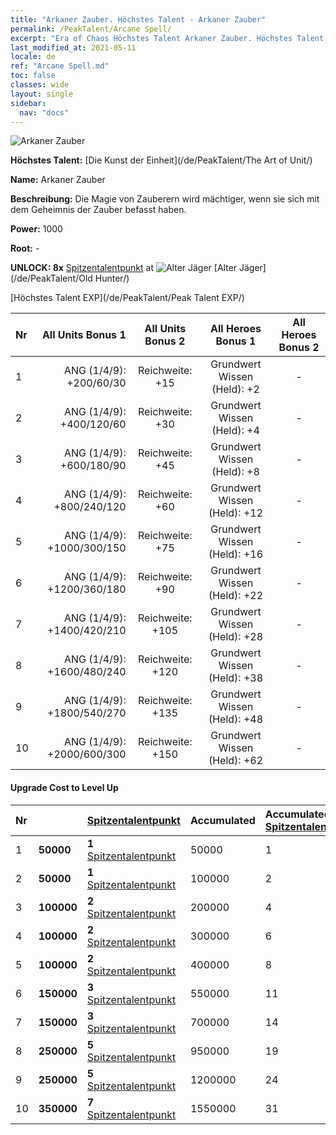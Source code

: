 ```yaml
---
title: "Arkaner Zauber. Höchstes Talent - Arkaner Zauber"
permalink: /PeakTalent/Arcane Spell/
excerpt: "Era of Chaos Höchstes Talent Arkaner Zauber. Höchstes Talent Arkaner Zauber. Arkaner Zauber"
last_modified_at: 2021-05-11
locale: de
ref: "Arcane Spell.md"
toc: false
classes: wide
layout: single
sidebar:
  nav: "docs"
---
```


  ![Arkaner Zauber](/images/pt/talent_2011.png)

  **Höchstes Talent:** [Die Kunst der Einheit](/de/PeakTalent/The Art of Unit/)

  **Name:** Arkaner Zauber

  **Beschreibung:** Die Magie von Zauberern wird mächtiger, wenn sie sich mit dem Geheimnis der Zauber befasst haben.

  **Power:** 1000

  **Root:** -

  **UNLOCK: 8x** [Spitzentalentpunkt](/ItemsDE/con_934/) at ![Alter Jäger](/images/pt/talent_2010.png) [Alter Jäger](/de/PeakTalent/Old Hunter/)

  [Höchstes Talent EXP](/de/PeakTalent/Peak Talent EXP/)

  | Nr | All Units Bonus 1 | All Units Bonus 2 | All Heroes Bonus 1 | All Heroes Bonus 2 |
  |:---|--------------:|:-------------:|:-------------:|:-------------:|
  | 1 | ANG (1/4/9): +200/60/30 | Reichweite: +15 | Grundwert Wissen (Held): +2 | - |
  | 2 | ANG (1/4/9): +400/120/60 | Reichweite: +30 | Grundwert Wissen (Held): +4 | - |
  | 3 | ANG (1/4/9): +600/180/90 | Reichweite: +45 | Grundwert Wissen (Held): +8 | - |
  | 4 | ANG (1/4/9): +800/240/120 | Reichweite: +60 | Grundwert Wissen (Held): +12 | - |
  | 5 | ANG (1/4/9): +1000/300/150 | Reichweite: +75 | Grundwert Wissen (Held): +16 | - |
  | 6 | ANG (1/4/9): +1200/360/180 | Reichweite: +90 | Grundwert Wissen (Held): +22 | - |
  | 7 | ANG (1/4/9): +1400/420/210 | Reichweite: +105 | Grundwert Wissen (Held): +28 | - |
  | 8 | ANG (1/4/9): +1600/480/240 | Reichweite: +120 | Grundwert Wissen (Held): +38 | - |
  | 9 | ANG (1/4/9): +1800/540/270 | Reichweite: +135 | Grundwert Wissen (Held): +48 | - |
  | 10 | ANG (1/4/9): +2000/600/300 | Reichweite: +150 | Grundwert Wissen (Held): +62 | - |


#### Upgrade Cost to Level Up

  | Nr | <i class="fas fa-coins"/> | [Spitzentalentpunkt](/ItemsDE/con_934/) | Accumulated <i class="fas fa-coins"/> | Accumulated [Spitzentalentpunkt](/ItemsDE/con_934/) |
  |:---|:--------------|:-------------|:-------------|:-------------|
  | 1 | **50000** | **1** [Spitzentalentpunkt](/ItemsDE/con_934/) | 50000 | 1 |
  | 2 | **50000** | **1** [Spitzentalentpunkt](/ItemsDE/con_934/) | 100000 | 2 |
  | 3 | **100000** | **2** [Spitzentalentpunkt](/ItemsDE/con_934/) | 200000 | 4 |
  | 4 | **100000** | **2** [Spitzentalentpunkt](/ItemsDE/con_934/) | 300000 | 6 |
  | 5 | **100000** | **2** [Spitzentalentpunkt](/ItemsDE/con_934/) | 400000 | 8 |
  | 6 | **150000** | **3** [Spitzentalentpunkt](/ItemsDE/con_934/) | 550000 | 11 |
  | 7 | **150000** | **3** [Spitzentalentpunkt](/ItemsDE/con_934/) | 700000 | 14 |
  | 8 | **250000** | **5** [Spitzentalentpunkt](/ItemsDE/con_934/) | 950000 | 19 |
  | 9 | **250000** | **5** [Spitzentalentpunkt](/ItemsDE/con_934/) | 1200000 | 24 |
  | 10 | **350000** | **7** [Spitzentalentpunkt](/ItemsDE/con_934/) | 1550000 | 31 |
